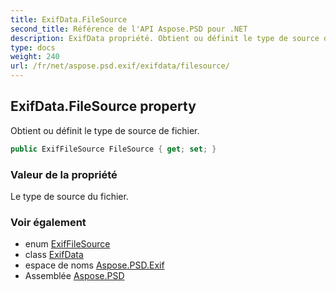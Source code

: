 ```yaml
---
title: ExifData.FileSource
second_title: Référence de l'API Aspose.PSD pour .NET
description: ExifData propriété. Obtient ou définit le type de source de fichier.
type: docs
weight: 240
url: /fr/net/aspose.psd.exif/exifdata/filesource/
---
```

## ExifData.FileSource property

Obtient ou définit le type de source de fichier.

```csharp
public ExifFileSource FileSource { get; set; }
```

### Valeur de la propriété

Le type de source du fichier.

### Voir également

* enum [ExifFileSource](../../../aspose.psd.exif.enums/exiffilesource/)
* class [ExifData](../)
* espace de noms [Aspose.PSD.Exif](../../exifdata/)
* Assemblée [Aspose.PSD](../../../)


